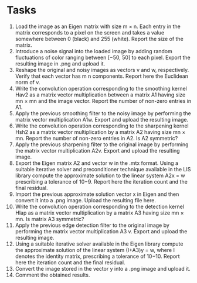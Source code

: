 # Tasks

1. Load the image as an Eigen matrix with size m × n. Each entry in the matrix corresponds to a pixel on the screen and takes a value somewhere between 0 (black) and 255 (white). Report the size of the matrix.
2. Introduce a noise signal into the loaded image by adding random fluctuations of color ranging between [−50, 50] to each pixel. Export the resulting image in .png and upload it.
3. Reshape the original and noisy images as vectors v and w, respectively. Verify that each vector has m n components. Report here the Euclidean norm of v.
4. Write the convolution operation corresponding to the smoothing kernel Hav2 as a matrix vector multiplication between a matrix A1 having size mn × mn and the image vector. Report the number of non-zero entries in A1.
5. Apply the previous smoothing filter to the noisy image by performing the matrix vector multiplication A1w. Export and upload the resulting image.
6. Write the convolution operation corresponding to the sharpening kernel Hsh2 as a matrix vector multiplication by a matrix A2 having size mn × mn. Report the number of non-zero entries in A2. Is A2 symmetric?
7. Apply the previous sharpening filter to the original image by performing the matrix vector multiplication A2v. Export and upload the resulting image.
8. Export the Eigen matrix A2 and vector w in the .mtx format. Using a suitable iterative solver and preconditioner technique available in the LIS library compute the approximate solution to the linear system A2x = w prescribing a tolerance of 10−9. Report here the iteration count and the final residual.
9. Import the previous approximate solution vector x in Eigen and then convert it into a .png image. Upload the resulting file here.
10.  Write the convolution operation corresponding to the detection kernel Hlap as a matrix vector multiplication by a matrix A3 having size mn × mn. Is matrix A3 symmetric?
11. Apply the previous edge detection filter to the original image by performing the matrix vector multiplication A3 v. Export and upload the resulting image.
12. Using a suitable iterative solver available in the Eigen library compute the approximate solution of the linear system (I+A3)y = w, where I denotes the identity matrix, prescribing a tolerance of 10−10. Report here the iteration count and the final residual.
13. Convert the image stored in the vector y into a .png image and upload it.
14. Comment the obtained results.

